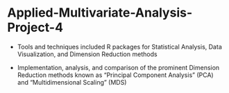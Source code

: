 # Applied-Multivariate-Analysis-Project-4
- Tools and techniques included R packages for Statistical Analysis, Data Visualization, and Dimension Reduction methods

- Implementation, analysis, and comparison of the prominent Dimension Reduction methods known as “Principal Component Analysis” (PCA) and “Multidimensional Scaling” (MDS)
